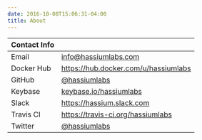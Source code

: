 ```yaml
---
date: 2016-10-08T15:06:31-04:00
title: About
---
```


Contact Info | &nbsp;
----         | ----
Email	     | [info@hassiumlabs.com](mailto:info@hassiumlabs.com)
Docker Hub   | https://hub.docker.com/u/hassiumlabs
GitHub	     | [@hassiumlabs](https://github.com/hassiumlabs)
Keybase      | [keybase.io/hassiumlabs](https://keybase.io/hassiumlabs)
Slack	     | https://hassium.slack.com
Travis CI    | https://travis-ci.org/hassiumlabs
Twitter	     | [@hassiumlabs](https://twitter.com/hassiumlabs)
